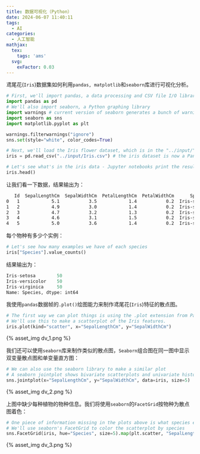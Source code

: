 ```yaml
---
title: 数据可视化（Python）
date: 2024-06-07 11:40:11
tags:
  - AI
categories:
  - 人工智能
mathjax:
  tex:
    tags: 'ams'
  svg:
    exFactor: 0.03
---
```


鸢尾花(`Iris`)数据集如何利用`pandas, matplotlib`和`seaborn`库进行可视化分析。
<!-- more -->
```python
# First, we'll import pandas, a data processing and CSV file I/O library
import pandas as pd
# We'll also import seaborn, a Python graphing library
import warnings # current version of seaborn generates a bunch of warnings that we'll ignore
import seaborn as sns
import matplotlib.pyplot as plt

warnings.filterwarnings("ignore")
sns.set(style="white", color_codes=True)

# Next, we'll load the Iris flower dataset, which is in the "../input/" directory
iris = pd.read_csv("../input/Iris.csv") # the iris dataset is now a Pandas DataFrame

# Let's see what's in the iris data - Jupyter notebooks print the result of the last thing you do
iris.head()
```
让我们看一下数据，结果输出为：
```bash
   Id  SepalLengthCm  SepalWidthCm  PetalLengthCm  PetalWidthCm      Species(物种)
0   1            5.1           3.5            1.4           0.2  Iris-setosa
1   2            4.9           3.0            1.4           0.2  Iris-setosa
2   3            4.7           3.2            1.3           0.2  Iris-setosa
3   4            4.6           3.1            1.5           0.2  Iris-setosa
4   5            5.0           3.6            1.4           0.2  Iris-setosa
```
每个物种有多少个实例：
```python
# Let's see how many examples we have of each species
iris["Species"].value_counts()
```
结果输出为：
```python
Iris-setosa        50
Iris-versicolor    50
Iris-virginica     50
Name: Species, dtype: int64
```
我使用`pandas`数据帧的`.plot()`绘图能力来制作鸢尾花(`Iris`)特征的散点图。
```python
# The first way we can plot things is using the .plot extension from Pandas dataframes
# We'll use this to make a scatterplot of the Iris features.
iris.plot(kind="scatter", x="SepalLengthCm", y="SepalWidthCm")
```
{% asset_img dv_1.png %}

我们还可以使用`seaborn`库来制作类似的散点图，`Seaborn`组合图在同一图中显示双变量散点图和单变量直方图：
```python
# We can also use the seaborn library to make a similar plot
# A seaborn jointplot shows bivariate scatterplots and univariate histograms in the same figure
sns.jointplot(x="SepalLengthCm", y="SepalWidthCm", data=iris, size=5)
```
{% asset_img dv_2.png %}

上图中缺少每种植物的物种信息。我们将使用`seaborn`的`FacetGrid`按物种为散点图着色：
```python
# One piece of information missing in the plots above is what species each plant is
# We'll use seaborn's FacetGrid to color the scatterplot by species
sns.FacetGrid(iris, hue="Species", size=5).map(plt.scatter, "SepalLengthCm", "SepalWidthCm").add_legend()
```
{% asset_img dv_3.png %}

